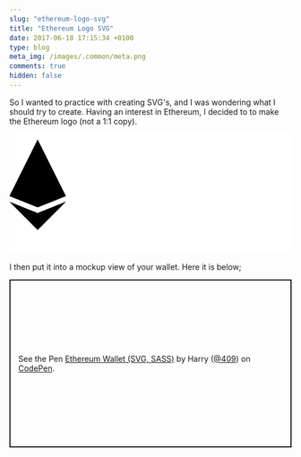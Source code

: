 ```yaml
---
slug: "ethereum-logo-svg"
title: "Ethereum Logo SVG"
date: 2017-06-18 17:15:34 +0100
type: blog
meta_img: /images/.common/meta.png
comments: true
hidden: false
---
```


So I wanted to practice with creating SVG's, and I was wondering what I should try to create. Having an interest in 
Ethereum, I decided to to make the Ethereum logo (not a 1:1 copy).

![images/ethereum-logo-svg/logo.svg](images/ethereum-logo-svg/logo.svg)

I then put it into a mockup view of your wallet. Here it is below;

<p class="codepen" data-height="300" data-theme-id="dark" data-default-tab="html,result" data-slug-hash="yXaQNe" data-preview="true" data-editable="true" data-user="409" style="height: 300px; box-sizing: border-box; display: flex; align-items: center; justify-content: center; border: 2px solid; margin: 1em 0; padding: 1em;">
  <span>See the Pen <a href="https://codepen.io/409/pen/yXaQNe">
  Ethereum Wallet (SVG, SASS)</a> by Harry (<a href="https://codepen.io/409">@409</a>)
  on <a href="https://codepen.io">CodePen</a>.</span>
</p>
<script async src="https://cpwebassets.codepen.io/assets/embed/ei.js"></script>